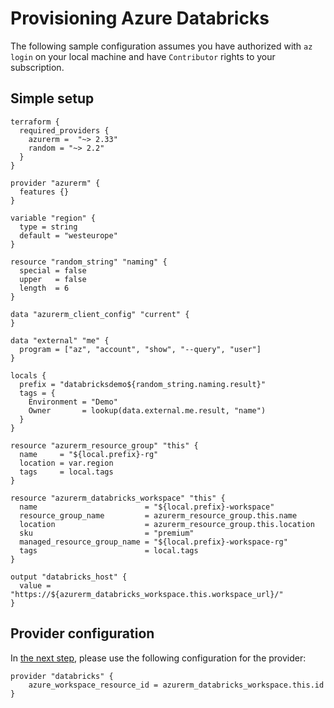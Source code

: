 # Provisioning Azure Databricks

The following sample configuration assumes you have authorized with `az login` on your local machine and have `Contributor` rights to your subscription.

## Simple setup

```hcl
terraform {
  required_providers {
    azurerm =  "~> 2.33"
    random = "~> 2.2"
  }
}

provider "azurerm" {
  features {}
}

variable "region" {
  type = string
  default = "westeurope"
}

resource "random_string" "naming" {
  special = false
  upper   = false
  length  = 6
}

data "azurerm_client_config" "current" {
}

data "external" "me" {
  program = ["az", "account", "show", "--query", "user"]
}

locals {
  prefix = "databricksdemo${random_string.naming.result}"
  tags = {
    Environment = "Demo"
    Owner       = lookup(data.external.me.result, "name")
  }
}

resource "azurerm_resource_group" "this" {
  name     = "${local.prefix}-rg"
  location = var.region
  tags     = local.tags
}

resource "azurerm_databricks_workspace" "this" {
  name                        = "${local.prefix}-workspace"
  resource_group_name         = azurerm_resource_group.this.name
  location                    = azurerm_resource_group.this.location
  sku                         = "premium"
  managed_resource_group_name = "${local.prefix}-workspace-rg"
  tags                        = local.tags
}

output "databricks_host" {
  value = "https://${azurerm_databricks_workspace.this.workspace_url}/"
}
```

## Provider configuration

In [the next step](workspace-management.md), please use the following configuration for the provider:

```hcl
provider "databricks" {
    azure_workspace_resource_id = azurerm_databricks_workspace.this.id
}
```